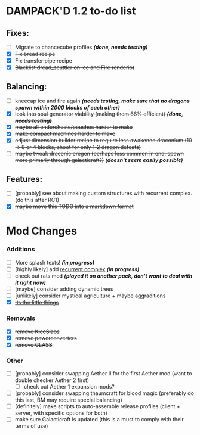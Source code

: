 # DAMPACK'D 1.2 to-do list

## Fixes:
- [ ] Migrate to chancecube profiles ***(done, needs testing)***
- [x] ~~Fix bread recipe~~
- [x] ~~Fix transfer pipe recipe~~
- [x] ~~Blacklist dread_scuttler on Ice and Fire (enderio)~~

## Balancing:
- [ ] kneecap ice and fire again ***(needs testing, make sure that no dragons spawn within 2000 blocks of each other)***
- [x] ~~look into soul generator viability (making them 66% efficient) ***(done, needs testing)***~~
- [x] ~~maybe all enderchests/pouches harder to make~~
- [x] ~~make compact machines harder to make~~
- [x] ~~adjust dimension builder recipe to require less awakened draconium (10 -> 8 or 4 blocks, shoot for only 1-2 dragon defeats)~~
- [ ] ~~maybe tweak draconic oregen (perhaps less common in end, spawn more primarly through galacticraft?)~~ ***(doesn't seem easily possible)***

## Features:
+ [ ] [probably] see about making custom structures with recurrent complex. (do this after RC1)
+ [x] ~~maybe move this TODO into a markdown format~~

# Mod Changes

### Additions
+ [ ] More splash texts! ***(in progress)***
+ [ ] [highly likely] add [recurrent complex](https://www.curseforge.com/minecraft/mc-mods/recurrent-complex) ***(in progress)***
+ [ ] ~~check out rats mod~~ ***(played it on another pack, don't want to deal with it right now)***
+ [ ] [maybe] consider adding dynamic trees
+ [ ] [unlikely] consider mystical agriculture + maybe aggraditions
+ [x] ~~[Its the little things](https://www.curseforge.com/minecraft/mc-mods/its-the-little-things/files)~~

### Removals
- [x] ~~remove KleeSlabs~~
- [x] ~~remove powerconverters~~
- [x] ~~remove GLASS~~

### Other
+ [ ] [probably] consider swapping Aether II for the first Aether mod (want to double checker Aether 2 first)
    + [ ] check out Aether 1 expansion mods?
+ [ ] [probably] consider swapping thaumcraft for blood magic (preferably do this last, BM may require special balancing)
+ [ ] [definitely] make scripts to auto-assemble release profiles (client + server, with specific options for both)
+ [ ] make sure Galacticraft is updated (this is a must to comply with their terms of use)